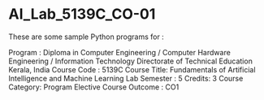 # AI_Lab_5139C_CO-01
These are some sample Python programs for :

Program : Diploma in Computer Engineering / Computer Hardware Engineering / Information Technology
Directorate of Technical Education Kerala, India
Course Code : 5139C
Course Title: Fundamentals of Artificial
Intelligence and Machine
Learning Lab
Semester : 5 Credits: 3
Course Category: Program Elective
Course Outcome : CO1
